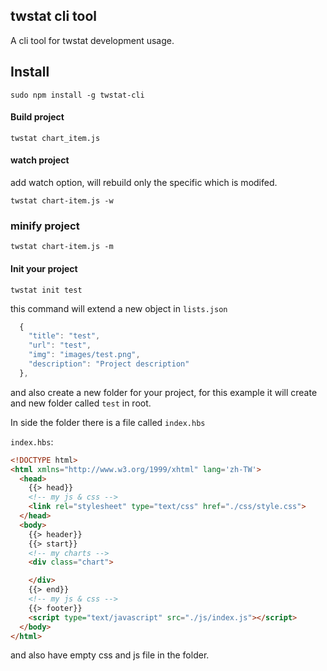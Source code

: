 twstat cli tool
---

A cli tool for twstat development usage.

## Install 

```
sudo npm install -g twstat-cli
```

#### Build project

```
twstat chart_item.js
```

#### watch project

add watch option, will rebuild only the specific which is modifed.

```
twstat chart-item.js -w
```

### minify project

```
twstat chart-item.js -m
```

#### Init your project

```
twstat init test
```

this command will extend a new object in `lists.json`

```js
  {
    "title": "test",
    "url": "test",
    "img": "images/test.png",
    "description": "Project description"
  },
```

and also create a new folder for your project, for this example it will create and new folder called `test` in root.

In side the folder there is a file called `index.hbs`

`index.hbs`:

```html
<!DOCTYPE html>
<html xmlns="http://www.w3.org/1999/xhtml" lang='zh-TW'>
  <head>
    {{> head}}
    <!-- my js & css -->
    <link rel="stylesheet" type="text/css" href="./css/style.css">
  </head>
  <body>
    {{> header}}
    {{> start}}
    <!-- my charts -->
    <div class="chart">

    </div>
    {{> end}}
    <!-- my js & css -->
    {{> footer}}
    <script type="text/javascript" src="./js/index.js"></script>
  </body>
</html>
```

and also have empty css and js file in the folder.
